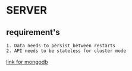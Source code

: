 # SERVER

## requirement's

```text
1. Data needs to persist between restarts
2. API needs to be stateless for cluster mode
```

[link for mongodb](https://cloud.mongodb.com/v2#/org/656f489666687f2f0378a65c/projects)
